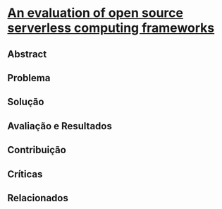 # **[An evaluation of open source serverless computing frameworks](https://users.aalto.fi/~premsag1/docs/mohanty2018serverless.pdf)**

## Abstract

## Problema

## Solução

## Avaliação e Resultados

## Contribuição

## Críticas

## Relacionados
